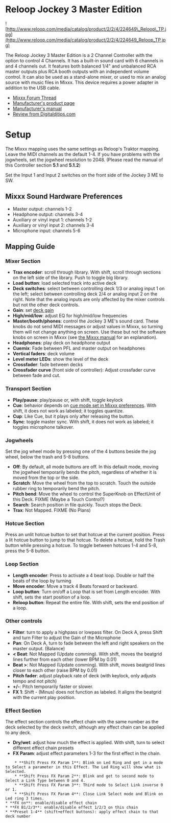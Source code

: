 # Reloop Jockey 3 Master Edition

![http://www.reloop.com/media/catalog/product/2/2/4/224649\_Reloop\_TP.jpg](http://www.reloop.com/media/catalog/product/2/2/4/224649_Reloop_TP.jpg)

The Reloop Jockey 3 Master Edition is a 2 Channel Controller with the
option to control 4 Channels. It has a built-in sound card with 6
channels in and 4 channels out. It features both balanced 1/4" and
unbalanced RCA master outputs plus RCA booth outputs with an independent
volume control. It can also be used as a stand-alone mixer, or used to
mix an analog source with music files in Mixxx. This device requires a
power adapter in addition to the USB cable.

  - [Mixxx Forum
    Thread](http://mixxx.org/forums/viewtopic.php?f=7&t=5418)
  - [Manufacturer's product
    page](http://www.reloop.com/reloop-jockey-3-me)
  - [Manufacturer's
    manual](http://www.reloop.com/media/catalog/product/pdf/2/2/4/224649_Reloop_IM.pdf)
  - [Review from
    Digitaldjtips.com](http://www.digitaldjtips.com/2011/05/review-video-reloop-jockey-iii-me-controller/2/)

# Setup

The Mixxx mapping uses the same settings as Reloop's Traktor mapping.
Leave the MIDI channels as the default 1-4. If you have problems with
the jogwheels, set the jogwheel resolution to 2048. (Please read the
manual of this Controller section **5.1** and **5.1.2**)

Set the Input 1 and Input 2 switches on the front side of the Jockey 3
ME to SW.

## Mixxx Sound Hardware Preferences

  - Master output: channels 1-2
  - Headphone output: channels 3-4
  - Auxiliary or vinyl input 1: channels 1-2
  - Auxiliary or vinyl input 2: channels 3-4
  - Microphone input: channels 5-6

## Mapping Guide

### Mixer Section

  - **Trax encoder**: scroll through library. With shift, scroll through
    sections on the left side of the library. Push to toggle big
    library.
  - **Load button**: load selected track into active deck
  - **Deck switches**: select between controlling deck 1/3 or analog
    input 1 on the left; select between controlling deck 2/4 or analog
    input 2 on the right. Note that the analog inputs are only affected
    by the mixer controls but not the other deck controls.
  - **Gain**: set [deck
    gain](http://mixxx.org/manual/latest/chapters/user_interface.html#equalizers-and-gain-knobs)
  - **High/mid/low**: adjust EQ for high/mid/low frequencies
  - **Master/booth/phones**: control the Jockey 3 ME's sound card. These
    knobs do not send MIDI messages or adjust values in Mixxx, so
    turning them will not change anything on screen. Use these but not
    the software knobs on screen in Mixxx (see [the Mixxx
    manual](http://mixxx.org/manual/latest/chapters/user_interface.html#interface-gain-knob)
    for an explanation).
  - **Headphones**: play deck on headphone output
  - **Cuemix**: Fade between PFL and master output on headphones
  - **Vertical faders**: deck volume
  - **Level meter LEDs**: show the level of the deck
  - **Crossfader**: fade between decks
  - **Crossfader curve** (front side of controller): Adjust crossfader
    curve between fade and cut.

### Transport Section

  - **Play/pause**: play/pause or, with shift, toggle keylock
  - **Cue**: behavior depends on [cue mode set in Mixxx
    preferences](http://mixxx.org/manual/latest/chapters/user_interface.html#interface-cue-modes).
    With shift, it does not work as labeled; it toggles quantize.
  - **Cup**: Like Cue, but it plays only after releasing the button.
  - **Sync**: toggle master sync. With shift, it does not work as
    labeled; it toggles microphone talkover.

### Jogwheels

Set the jog wheel mode by pressing one of the 4 buttons beside the jog
wheel, below the trash and 5-8 buttons.

  - **Off**: By default, all mode buttons are off. In this default mode,
    moving the jogwheel temporarily bends the pitch, regardless of
    whether it is moved from the top or the side.
  - **Scratch**: Move the wheel from the top to scratch. Touch the
    outside rubber ring to temporarily bend the pitch.
  - **Pitch bend**: Move the wheel to control the SuperKnob on
    EffectUnit of this Deck. FIXME (Maybe a Touch Control?)
  - **Search**: Search position in file quickly. Touch stops the Deck.
  - **Trax**: Not Mapped. FIXME (No Plans)

### Hotcue Section

Press an unlit hotcue button to set that hotcue at the current position.
Press a lit hotcue button to jump to that hotcue. To delete a hotcue,
hold the Trash button while pressing a hotcue. To toggle between hotcues
1-4 and 5-8, press the 5-8 button.

### Loop Section

  - **Length encoder**: Press to activate a 4 beat loop. Double or half
    the beats of the loop by turning
  - **Move encoder**: Move a track 4 Beats forward or backward.
  - **Loop button**: Turn on/off a Loop that is set from Length encoder.
    With shift, sets the start position of a loop.
  - **Reloop button**: Repeat the entire file. With shift, sets the end
    position of a loop.

### Other controls

  - **Filter**: turn to apply a highpass or lowpass filter. On Deck A,
    press Shift and turn Filter to adjust the Gain of the Microphone
  - **Pan**: On Deck A, turn to fade between the left and right speakers
    on the master output. (Balance)
  - **\< Beat**: Not Mapped (Update comming). With shift, moves the
    beatgrid lines further from each other (lower BPM by 0.01)
  - **Beat \>**: Not Mapped (Update comming). With shift, moves beatgrid
    lines closer to each other (raise BPM by 0.01)
  - **Pitch fader**: adjust playback rate of deck (with keylock, only
    adjusts tempo and not pitch)
  - **+/-**: Pitch temporarily faster or slower.
  - **FX 1**: Shift - (Minus) does not function as labeled. It aligns
    the beatgrid with the current play position.

### Effect Section

The effect section controls the effect chain with the same number as the
deck selected by the deck switch, although any effect chain can be
applied to any deck.

  - **Dry/wet**: adjust how much the effect is applied. With shift, turn
    to select different effect chain presets
  - **FX Param**: adjust effect parameters 1-3 for the first effect in
    the chain.

<!-- end list -->

``` 
    * **Shift Press FX Param 1**: Blink on Led Ring and get in a mode to Select a parameter in this Effect. The Led Ring will show what is Selected.
    * **Shift Press FX Param 2**: Blink and get to second mode to Select a Link Type between 0 and 4.
    * **Shift Press FX Param 3**: Third mode to Select Link inverse 0 or 1.
    * **Shift Press FX Param 4**: Close Link Select mode and Blink on Led ring 3 times.
* **FX on**: enable/disable effect chain
* **FX B1/2/3**: enable/disable effect 1/2/3 on this chain
* **Preset 1-4** (shift+effect buttons): apply effect chain to that deck number
```
